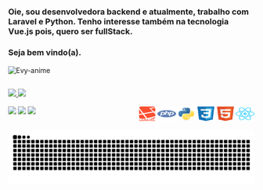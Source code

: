 ### Oie, sou desenvolvedora backend e atualmente, trabalho com Laravel e Python. Tenho interesse também na tecnologia Vue.js pois, quero ser fullStack. 
### Seja bem vindo(a).
<div>
 <img align="center" alt="Evy-anime" height="120" width="220" src="https://i0.wp.com/media1.tenor.com/images/cc4893a1fbebd7c4e6a782b6e98163aa/tenor.gif?itemid=5799486">
</div>

##

 <div>
  <a href="https://github.com/Evelynbarbosap?tab=repositories/">
  <img height="170em" src="https://github-readme-stats.vercel.app/api?username=Evelynbarbosap&show_icons=true&theme=dark&include_all_commits=true&count_private=true"/>
  <img height="170em" src="https://github-readme-stats.vercel.app/api/top-langs/?username=Evelynbarbosap&layout=compact&langs_count=7&theme=dark"/>
</div>
<div style="display: inline_block"><br>
  <img align="right" alt="Evy-React" height="30" width="40" src="https://raw.githubusercontent.com/devicons/devicon/master/icons/react/react-original.svg">
  <img align="right" alt="Evy-HTML" height="30" width="40" src="https://raw.githubusercontent.com/devicons/devicon/master/icons/html5/html5-original.svg">
  <img align="right" alt="Evy-CSS" height="30" width="40" src="https://raw.githubusercontent.com/devicons/devicon/master/icons/css3/css3-original.svg">
  <img align="right" alt="Evy-Python" height="30" width="40" src="https://raw.githubusercontent.com/devicons/devicon/master/icons/python/python-original.svg">
  <img align="right" alt="Evy-Laravel" height="30" width="40" src="https://raw.githubusercontent.com/devicons/devicon/9f4f5cdb393299a81125eb5127929ea7bfe42889/icons/php/php-plain.svg">
  <img align="right" alt="Evy-Laravel" height="30" width="40" src="https://raw.githubusercontent.com/devicons/devicon/9f4f5cdb393299a81125eb5127929ea7bfe42889/icons/laravel/laravel-plain-wordmark.svg">
</div>
<div >
  <a href="mailto:evelynbarbop64@gmail.com"><img src="https://img.shields.io/badge/Gmail-D14836?style=for-the-badge&logo=gmail&logoColor=white" target="_blank"></a>
  <a href="https://www.linkedin.com/in/evelyn-barbosa-63310a157/" target="_blank"><img src="https://img.shields.io/badge/-LinkedIn-%230077B5?style=for-the-badge&logo=linkedin&logoColor=white" target="_blank"></a> 
  <a href="https://instagram.com/evelynbarrbosa" target="_blank"><img src="https://img.shields.io/badge/-Instagram-%23E4405F?style=for-the-badge&logo=instagram&logoColor=white" target="_blank"></a>
</div>
 
##
 
<div> 

  ![Snake animation](https://github.com/Evelynbarbosap/Evelynbarbosap/blob/output/github-contribution-grid-snake.svg)
 
</div>
 
##


